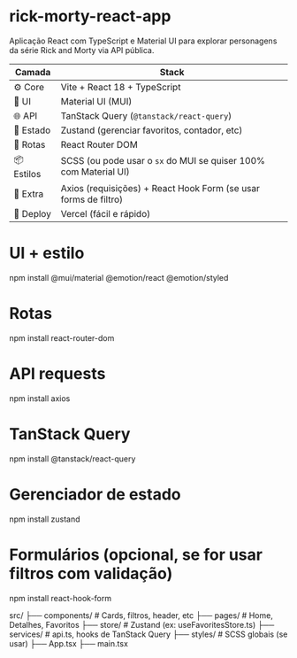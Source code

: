 # rick-morty-react-app
Aplicação React com TypeScript e Material UI para explorar personagens da série Rick and Morty via API pública.

| Camada     | Stack                                                            |
| ---------- | ---------------------------------------------------------------- |
| ⚙️ Core    | Vite + React 18 + TypeScript                                     |
| 🎨 UI      | Material UI (MUI)                                                |
| 🌐 API     | TanStack Query (`@tanstack/react-query`)                         |
| 🧠 Estado  | Zustand (gerenciar favoritos, contador, etc)                     |
| 🧭 Rotas   | React Router DOM                                                 |
| 📦 Estilos | SCSS (ou pode usar o `sx` do MUI se quiser 100% com Material UI) |
| 💅 Extra   | Axios (requisições) + React Hook Form (se usar forms de filtro)  |
| 🚀 Deploy  | Vercel (fácil e rápido)                                          |


# UI + estilo
npm install @mui/material @emotion/react @emotion/styled

# Rotas
npm install react-router-dom

# API requests
npm install axios

# TanStack Query
npm install @tanstack/react-query

# Gerenciador de estado
npm install zustand

# Formulários (opcional, se for usar filtros com validação)
npm install react-hook-form

src/
├── components/         # Cards, filtros, header, etc
├── pages/              # Home, Detalhes, Favoritos
├── store/              # Zustand (ex: useFavoritesStore.ts)
├── services/           # api.ts, hooks de TanStack Query
├── styles/             # SCSS globais (se usar)
├── App.tsx
├── main.tsx

